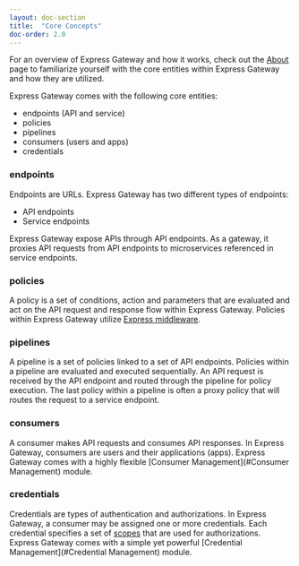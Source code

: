 ```yaml
---
layout: doc-section
title:  "Core Concepts"
doc-order: 2.0
---
```

For an overview of Express Gateway and how it works, check out the [About](/about) page to familiarize yourself with the core entities within Express Gateway and how they are utilized.

Express Gateway comes with the following core entities:

- endpoints (API and service)
- policies
- pipelines
- consumers (users and apps)
- credentials

### endpoints
Endpoints are URLs. Express Gateway has two different types of endpoints:
* API endpoints
* Service endpoints

Express Gateway expose APIs through API endpoints. As a gateway, it proxies API requests from API endpoints to microservices referenced in service endpoints.

### policies
A policy is a set of conditions, action and parameters that are evaluated and act on the API request and response flow within Express Gateway. Policies within Express Gateway utilize [Express middleware](http://expressjs.com/en/guide/using-middleware.html).

### pipelines
A pipeline is a set of policies linked to a set of API endpoints. Policies within a pipeline are evaluated and executed sequentially. An API request is received by the API endpoint and routed through the pipeline for policy execution. The last policy within a pipeline is often a proxy policy that will routes the request to a service endpoint.

### consumers
A consumer makes API requests and consumes API responses. In Express Gateway, consumers are users and their applications (apps). Express Gateway comes with a highly flexible [Consumer Management](#Consumer Management) module.

### credentials
Credentials are types of authentication and authorizations. In Express Gateway, a consumer may be assigned one or more credentials. Each credential specifies a set of [scopes](#scopes) that are used for authorizations. Express Gateway comes with a simple yet powerful [Credential Management](#Credential Management) module.

